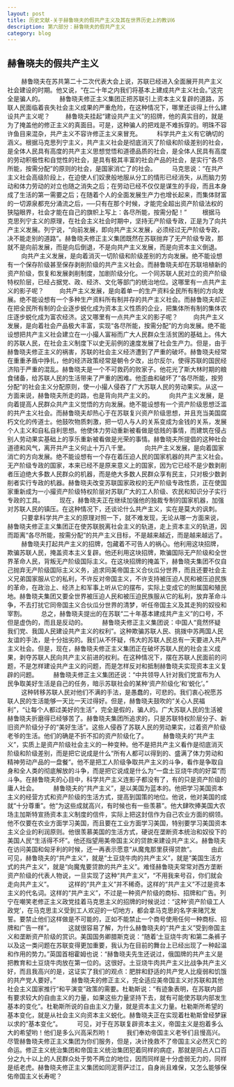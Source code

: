 ```yaml
---
layout: post
title: 历史文献-关于赫鲁晓夫的假共产主义及其在世界历史上的教训6
description: 第六部分：赫鲁晓夫的假共产主义
category: blog
---
```


## 赫鲁晓夫的假共产主义 ##
　　
赫鲁晓夫在苏共第二十二次代表大会上说，苏联已经进入全面展开共产主义社会建设的时期。他又说，“在二十年之内我们将基本上建成共产主义社会。”这完全是骗人的。
　　
赫鲁晓夫修正主义集团正把苏联引上资本主义复辟的道路，苏联人民面临着丧失社会主义成果的严重危险，在这种情况下，哪里还谈得上什么建设共产主义呢？
　　
赫鲁晓夫挂起“建设共产主义”的招牌，他的真实目的，就是为了掩盖他的修正主义的真面目。可是，这种骗人的把戏是不难拆穿的。明珠不容许鱼目来混杂，共产主义不容许修正主义来冒充。
　　
科学共产主义有它确切的涵义。根据马克思列宁主义，共产主义社会是彻底消灭了阶级和阶级差别的社会，是全体人民具有高度的共产主义思想觉悟和道德品质的社会，是全体人民具有高度的劳动积极性和自觉性的社会，是具有极其丰富的社会产品的社会，是实行“各尽所能，按需分配”的原则的社会，是国家消亡了的社会。
　　
马克思说：“在共产主义社会高级阶段上，在迫使人们奴隶般地服从分工的情形已经消失，从而脑力劳动和体力劳动的对立也随之消失之后；在劳动已经不仅仅是谋生的手段，而且本身成了生活的第一需要之后；在随着个人的全面发展生产力也增长起来，而集体财富的一切源泉都充分涌流之后，──只有在那个时候，才能完全超出资产阶级法权的狭隘眼界，社会才能在自己的旗帜上写上：各尽所能，按需分配！”
　　
根据马克思列宁主义的原理，在社会主义社会时期中，坚持无产阶级专政，正是为了向共产主义发展。列宁说，“向前发展，即向共产主义发展，必须经过无产阶级专政，决不能走别的道路”。赫鲁晓夫修正主义集团既然在苏联抛弃了无产阶级专政，那就不是向前发展，而是向后倒退，不是向共产主义发展，而是向资本主义倒退。
　　
向共产主义发展，是向着消灭一切阶级和阶级差别的方向发展。绝不能设想有一个保存阶级甚至保存剥削阶级的共产主义社会。而赫鲁晓夫却在苏联培植新的资产阶级，恢复和发展剥削制度，加剧阶级分化。一个同苏联人民对立的资产阶级特权阶层，已经占据党、政、经济、文化等部门的统治地位。这哪里有一点共产主义的影子呢？
　　
向共产主义发展，是向着单一的生产资料全民所有制的方向发展。绝不能设想有一个多种生产资料所有制并存的共产主义社会。而赫鲁晓夫却正在把全民所有制的企业逐步蜕化成为资本主义性质的企业，把集体所有制的集体农庄逐步蜕化成为富农经济。这又哪里有一点共产主义的影子呢？
　　
向共产主义发展，是向着社会产品极大丰富，实现“各尽所能，按需分配”的方向发展。绝不能设想把共产主义社会建立在一小撮人富裕而广大人民群众生活贫困的基础上。伟大的苏联人民，在社会主义制度下以史无前例的速度发展了社会生产力。但是，由于赫鲁晓夫修正主义的祸害，苏联的社会主义经济遭到了严重的破坏。赫鲁晓夫经常在重重矛盾中挣扎，他的经济政策经常是朝令夕改，出尔反尔，使得苏联的国民经济陷于严重的混乱。赫鲁晓夫是一个不可救药的败家子。他花光了斯大林时期的粮食储备，给苏联人民的生活带来了严重的困难。他歪曲和破坏了“各尽所能，按劳分配”的社会主义分配原则，使一小撮人侵吞了广大苏联人民的劳动果实。从这一方面来说，赫鲁晓夫所走的路，也是背向共产主义的。
　　
向共产主义发展，是向着提高人民群众共产主义觉悟的方向发展。绝不能设想有一个资产阶级思想泛滥的共产主义社会。而赫鲁晓夫却热心于在苏联复兴资产阶级思想，并且充当美国腐朽文化的传道士。他鼓吹物质刺激，把一切人与人的关系变成为金钱的关系，发展个人主义和自私自利思想。他使体力劳动重新被看做是低贱的事情，而建筑在侵占别人劳动果实基础上的享乐重新被看做是光荣的事情。赫鲁晓夫所提倡的这种社会道德和风气，离开共产主义何止十万八千里。
　　
向共产主义发展，是向着国家消亡的方向发展。绝不能设想有一个存在着压迫人民的国家机器的共产主义社会。无产阶级专政的国家，本来已经不是原来意义上的国家，因为它已经不是少数剥削者压迫绝大多数人民群众的机器，而是绝大多数人民群众享有民主，只对极少数剥削者实行专政的机器。赫鲁晓夫改变苏联国家政权的无产阶级专政性质，正在使国家重新成为一小撮资产阶级特权阶层对苏联广大的工人阶级、农民和知识分子实行专政的工具。
　　
现在，赫鲁晓夫正在继续加强他的独裁专制的国家机器，加强对苏联人民的镇压。在这种情况下，还谈论什么共产主义，实在是莫大的讽刺。
　　
只要拿科学共产主义的原理对照一下，就不难发现，无论从哪一方面来说，赫鲁晓夫修正主义集团正在使苏联脱离社会主义的轨道，走上资本主义的轨道，因而距离“各尽所能，按需分配”的共产主义目标，不是越来越近，而是越来越远了。
　　
赫鲁晓夫打起共产主义的招牌，包藏着不可告人的祸心。他利用这块招牌，欺骗苏联人民，掩盖资本主义复辟。他还利用这块招牌，欺骗国际无产阶级和全世界革命人民，背叛无产阶级国际主义。在这块招牌的掩盖下，赫鲁晓夫集团不仅自己抛弃无产阶级国际主义义务，追求同美帝国主义合伙瓜分世界，而且还要社会主义兄弟国家服从它的私利，不许反对帝国主义，不许支持被压迫人民和被压迫民族的革命，在政治上、经济上和军事上听从它的摆布，实际上变成它的附属国和殖民地。赫鲁晓夫集团又要全世界被压迫人民和被压迫民族服从它的私利，放弃革命斗争，不去打扰它同帝国主义合伙瓜分世界的清梦，听任帝国主义及其走狗的奴役和宰割。
　　
总之，赫鲁晓夫提出的在苏联“二十年基本建成共产主义”的口号，不但是虚伪的，而且是反动的。
　　
赫鲁晓夫修正主义集团说：中国人“竟然怀疑我们党、我国人民建设共产主义的权利”。这种欺骗苏联人民、挑拨中苏两国人民友谊的手法，是十分拙劣的。我们从不怀疑，伟大的苏联人民总有一天要进入共产主义社会。但是，现在，赫鲁晓夫修正主义集团正在破坏苏联人民的社会主义成果，剥夺苏联人民向共产主义前进的权利。在这种情况下，摆在苏联人民面前的问题，不是怎样建设共产主义的问题，而是怎样反对和抵制赫鲁晓夫实现资本主义复辟的问题。
　　
赫鲁晓夫修正主义集团还说：“中共领导人针对我们党宣布为人民争取美好生活是自己的任务，暗示苏联社会的某种‘资产阶级化’和‘蜕化’。”
　　
这种转移苏联人民对他们不满的手法，是愚蠢的，可悲的。我们衷心祝愿苏联人民的生活能够一天比一天过得好。但是，赫鲁晓夫鼓吹的“关心人民福利”，“让每个人都过美好的生活”，完全是假的，骗人的。广大苏联人民的生活被赫鲁晓夫折磨得已经够苦了。赫鲁晓夫集团所追求的，只是苏联特权阶层分子、新旧资产阶级分子的“美好生活”。这些人侵吞了苏联人民的劳动果实，过着资产阶级老爷的生活。他们的确是不折不扣的资产阶级化了。
　　
赫鲁晓夫的“共产主义”，实质上是资产阶级社会主义的一种变种。他不是把共产主义看作是彻底消灭阶级和阶级差别，而是把它说成是什么“所有人都可以得到的、盛满了体力劳动和精神劳动产品的一盘餐”。他不是把工人阶级争取共产主义的斗争，看作是争取自身和全人类的彻底解放的斗争，而是把它说成是什么为“一盘土豆烧牛肉的好菜”而斗争。在赫鲁晓夫的心目中，科学共产主义连影子都没有了，有的只是资产阶级的庸人社会。
　　
赫鲁晓夫的“共产主义”，是以美国为蓝本的。他把学习美国资本主义的经营方式和资产阶级的生活方式，提高到国策的地位。他说，他对美国的成就“十分尊重”。他“为这些成就高兴，有时候也有一些羡慕”。他大肆吹捧美国大农场主加斯特宣扬资本主义制度的信件，实际上把这封信作为自己农业方面的纲领。他不仅要在农业方面学习美国，而且要在工业方面学习美国，特别要学习美国资本主义企业的利润原则。他很羡慕美国的生活方式，硬说在垄断资本统治和奴役下的美国人民“生活得不坏”。他还指望用美帝国主义的贷款来建设共产主义。赫鲁晓夫在访问美国和匈牙利的时候，还一再表示愿意“从魔鬼那里获得贷款”。
　　
由此可见，赫鲁晓夫的“共产主义”，就是“土豆烧牛肉的共产主义”，就是“美国生活方式的共产主义”，就是“向魔鬼要贷款的共产主义”。难怪赫鲁晓夫常常对西方垄断资产阶级的代表人物说，一旦实现了这种“共产主义”，“不用我来号召，你们就会走向共产主义”。
　　
这样的“共产主义”并不稀奇。这样的“共产主义”不过是资本主义的代名词。这样的“共产主义”，不过是一种资产阶级的商标、招牌和广告。列宁在嘲笑老修正主义政党挂着马克思主义的招牌的时候说过：“这种‘资产阶级工人政党’，在马克思主义受到工人欢迎的一切地方，都会拿马克思的名字来赌咒发誓。要禁止他们这样做是不可能的，正如不能禁止一个商号使用任何一种商标、招牌和广告一样”。
　　
这就很容易了解，为什么赫鲁晓夫的“共产主义”受到帝国主义和垄断资产阶级的赏识。美国国务卿腊斯克说：“随着‘土豆烧牛肉’和第二条裤子以及这一类问题在苏联变得更加重要，我认为在目前的舞台上已经出现了一种起温和作用的势力。”英国首相霍姆也说：“赫鲁晓夫先生还说过，俄国牌的共产主义是把教育和土豆烧牛肉放在第一位的。这很好。土豆烧牛肉共产主义比战争共产主义好，而且我高兴的是，这证实了我们的观点：肥胖和舒适的共产党人比瘦弱和饥饿的共产党人要好。”
　　
赫鲁晓夫的修正主义，完全适应美帝国主义对苏联和其他社会主义国家推行“和平演变”政策的需要。杜勒斯说：“有迹象表明，在苏联内部有要求较大的自由主义的力量，如果这些力量坚持下去，就有可能使苏联内部发生基本的变化”。杜勒斯所说的自由主义力量，就是资本主义力量。杜勒斯所希望的基本变化，就是从社会主义向资本主义蜕化。赫鲁晓夫正在实现着杜勒斯曾经梦寐以求的“基本变化”。
　　
可见，对于在苏联复辟资本主义，帝国主义是抱着多么大的希望哟！他们是多么兴高采烈哟！
　　
我们奉劝帝国主义老爷们且慢高兴。尽管赫鲁晓夫修正主义集团为你们服务，但是，决计挽救不了帝国主义必然灭亡的命运。修正主义统治集团和帝国主义统治集团犯着同样的病症，那就是同占人口百分之九十以上的人民群众处于势不两立的地位，因而同样是十分虚弱无力的，同样是纸老虎。赫鲁晓夫修正主义集团如同泥菩萨过江，自身尚且难保，又怎么能够保佑帝国主义长寿呢？
